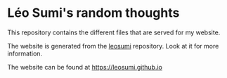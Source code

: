 # Léo Sumi's random thoughts

This repository contains the different files that are served for my website.

The website is generated from the [leosumi](https://github.com/leosumi/leosumi) repository. Look at it for more information.

The website can be found at https://leosumi.github.io
